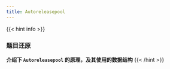 ```yaml
---
title: Autoreleasepool
---
```


{{< hint info >}}
### 题目还原

**介绍下 `Autoreleasepool` 的原理，及其使用的数据结构**
{{< /hint >}}
